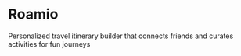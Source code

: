 # Roamio
Personalized travel itinerary builder that connects friends and curates activities for fun journeys
